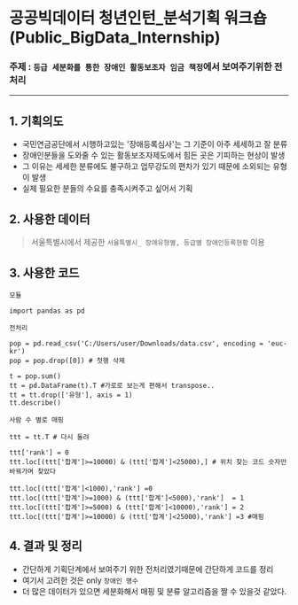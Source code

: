 # 공공빅데이터 청년인턴_분석기획 워크숍 (Public_BigData_Internship)
### 주제 : `등급 세분화를 통한 장애인 활동보조자 임금 책정`에서 보여주기위한 전처리
----
## 1. 기획의도
- 국민연금공단에서 시행하고있는 '장애등록심사'는 그 기준이 아주 세세하고 잘 분류
- 장애인분들을 도와줄 수 있는 활동보조자제도에서 힘든 곳은 기피하는 현상이 발생
- 그 이유는 세세한 분류에도 불구하고 업무강도의 편차가 있기 때문에 소외되는 유형이 발생
- 실제 필요한 분들의 수요를 충족시켜주고 싶어서 기획

## 2. 사용한 데이터
> 서울특별시에서 제공한 `서울특별시_ 장애유형별, 등급별 장애인등록현황` 이용

## 3. 사용한 코드
`모듈`
```
import pandas as pd
```
`전처리`
```
pop = pd.read_csv('C:/Users/user/Downloads/data.csv', encoding = 'euc-kr')
pop = pop.drop([0]) # 첫행 삭제

t = pop.sum()
tt = pd.DataFrame(t).T #가로로 보는게 편해서 transpose..
tt = tt.drop(['유형'], axis = 1) 
tt.describe()
```
`사람 수 별로 매핑`
```
ttt = tt.T # 다시 돌려

ttt['rank'] = 0
ttt.loc[(ttt['합계']>=10000) & (ttt['합계']<25000),] # 위치 찾는 코드 숫자만 바꿔가며 찾았다

ttt.loc[(ttt['합계']<1000),'rank'] =0
ttt.loc[(ttt['합계']>=1000) & (ttt['합계']<5000),'rank']  = 1 
ttt.loc[(ttt['합계']>=5000) & (ttt['합계']<10000),'rank'] = 2
ttt.loc[(ttt['합계']>=10000) & (ttt['합계']<25000),'rank'] =3 #매핑
```

## 4. 결과 및 정리
- 간단하게 기획단계에서 보여주기 위한 전처리였기때문에 간단하게 코드를 정리
- 여기서 고려한 것은 only `장애인 명수`
- 더 많은 데이터가 있으면 세분화해서 매핑 및 분류 알고리즘을 짤 수 있을것 같았다.

